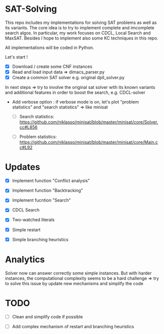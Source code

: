 # SAT-Solving

This repo includes my implementations for solving SAT problems as well as its variants. 
The core idea is to try to implement complete and imcomplete search algos. In particular, my work focuses on CDCL, Local Search and MaxSAT. 
Besides I hope to implement also some KC techniques in this repo. 

All implementations will be coded in Python. 

Let's start ! 

- [x] Download / create some CNF instances
- [x] Read and load input data => dimacs_parser.py
- [x] Create a common SAT solver e.g. original dpll_solver.py

In next steps => try to involve the original sat solver with its known variants and additional features in order to boost the search, e.g. CDCL-solver

- Add verbose option : if verbose mode is on, let's plot "problem statistics" and "search statistics" => like minisat

    + [ ] Search statistics: https://github.com/niklasso/minisat/blob/master/minisat/core/Solver.cc#L856

    + [ ] Problem statistics: https://github.com/niklasso/minisat/blob/master/minisat/core/Main.cc#L92 


# Updates
 
- [X] Implement function "Conflict analysis"
- [X] Implement function "Backtracking"
- [X] Implement fucntion "Search"
- [X] CDCL Search
- [X] Two-watched literals
- [X] Simple restart
- [X] Simple branching heuristics 


# Analytics

Solver now can answer correctly some simple instances. But with harder instances, the computational complexity seems to be a hard challenge => try to solve this issue by update new mechanisms and simplify the code 

# TODO

- [ ] Clean and simplify code if possible
- [ ] Add complex mechanism of restart and branching heuristics 
 

